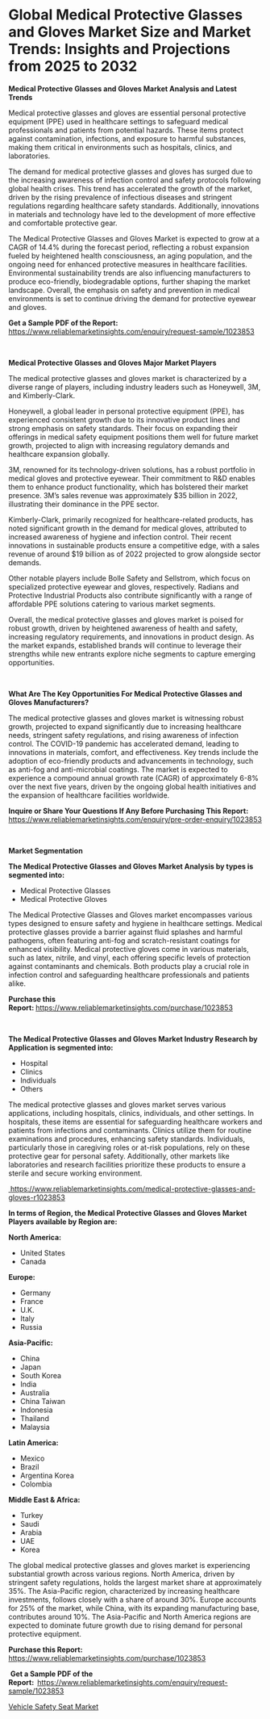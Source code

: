 <p><h1>Global Medical Protective Glasses and Gloves Market Size and Market Trends: Insights and Projections from 2025 to 2032</h1></p><p><strong>Medical Protective Glasses and Gloves Market Analysis and Latest Trends</strong></p>
<p><p>Medical protective glasses and gloves are essential personal protective equipment (PPE) used in healthcare settings to safeguard medical professionals and patients from potential hazards. These items protect against contamination, infections, and exposure to harmful substances, making them critical in environments such as hospitals, clinics, and laboratories. </p><p>The demand for medical protective glasses and gloves has surged due to the increasing awareness of infection control and safety protocols following global health crises. This trend has accelerated the growth of the market, driven by the rising prevalence of infectious diseases and stringent regulations regarding healthcare safety standards. Additionally, innovations in materials and technology have led to the development of more effective and comfortable protective gear. </p><p>The Medical Protective Glasses and Gloves Market is expected to grow at a CAGR of 14.4% during the forecast period, reflecting a robust expansion fueled by heightened health consciousness, an aging population, and the ongoing need for enhanced protective measures in healthcare facilities. Environmental sustainability trends are also influencing manufacturers to produce eco-friendly, biodegradable options, further shaping the market landscape. Overall, the emphasis on safety and prevention in medical environments is set to continue driving the demand for protective eyewear and gloves.</p></p>
<p><strong>Get a Sample PDF of the Report:&nbsp;</strong> <a href="https://www.reliablemarketinsights.com/enquiry/request-sample/1023853?utm_campaign=2636&utm_medium=2&utm_source=Github&utm_content=ia&utm_term=07032025&utm_id=medical-protective-glasses-and-gloves">https://www.reliablemarketinsights.com/enquiry/request-sample/1023853</a></p>
<p>&nbsp;</p>
<p><strong>Medical Protective Glasses and Gloves Major Market Players</strong></p>
<p><p>The medical protective glasses and gloves market is characterized by a diverse range of players, including industry leaders such as Honeywell, 3M, and Kimberly-Clark. </p><p>Honeywell, a global leader in personal protective equipment (PPE), has experienced consistent growth due to its innovative product lines and strong emphasis on safety standards. Their focus on expanding their offerings in medical safety equipment positions them well for future market growth, projected to align with increasing regulatory demands and healthcare expansion globally.</p><p>3M, renowned for its technology-driven solutions, has a robust portfolio in medical gloves and protective eyewear. Their commitment to R&D enables them to enhance product functionality, which has bolstered their market presence. 3M’s sales revenue was approximately $35 billion in 2022, illustrating their dominance in the PPE sector.</p><p>Kimberly-Clark, primarily recognized for healthcare-related products, has noted significant growth in the demand for medical gloves, attributed to increased awareness of hygiene and infection control. Their recent innovations in sustainable products ensure a competitive edge, with a sales revenue of around $19 billion as of 2022 projected to grow alongside sector demands.</p><p>Other notable players include Bolle Safety and Sellstrom, which focus on specialized protective eyewear and gloves, respectively. Radians and Protective Industrial Products also contribute significantly with a range of affordable PPE solutions catering to various market segments.</p><p>Overall, the medical protective glasses and gloves market is poised for robust growth, driven by heightened awareness of health and safety, increasing regulatory requirements, and innovations in product design. As the market expands, established brands will continue to leverage their strengths while new entrants explore niche segments to capture emerging opportunities.</p></p>
<p>&nbsp;</p>
<p><strong>What Are The Key Opportunities For Medical Protective Glasses and Gloves Manufacturers?</strong></p>
<p><p>The medical protective glasses and gloves market is witnessing robust growth, projected to expand significantly due to increasing healthcare needs, stringent safety regulations, and rising awareness of infection control. The COVID-19 pandemic has accelerated demand, leading to innovations in materials, comfort, and effectiveness. Key trends include the adoption of eco-friendly products and advancements in technology, such as anti-fog and anti-microbial coatings. The market is expected to experience a compound annual growth rate (CAGR) of approximately 6-8% over the next five years, driven by the ongoing global health initiatives and the expansion of healthcare facilities worldwide.</p></p>
<p><strong>Inquire or Share Your Questions If Any Before Purchasing This Report:</strong> <a href="https://www.reliablemarketinsights.com/enquiry/pre-order-enquiry/1023853?utm_campaign=2636&utm_medium=2&utm_source=Github&utm_content=ia&utm_term=07032025&utm_id=medical-protective-glasses-and-gloves">https://www.reliablemarketinsights.com/enquiry/pre-order-enquiry/1023853</a></p>
<p>&nbsp;</p>
<p><strong>Market Segmentation</strong></p>
<p><strong>The Medical Protective Glasses and Gloves Market Analysis by types is segmented into:</strong></p>
<p><ul><li>Medical Protective Glasses</li><li>Medical Protective Gloves</li></ul></p>
<p><p>The Medical Protective Glasses and Gloves market encompasses various types designed to ensure safety and hygiene in healthcare settings. Medical protective glasses provide a barrier against fluid splashes and harmful pathogens, often featuring anti-fog and scratch-resistant coatings for enhanced visibility. Medical protective gloves come in various materials, such as latex, nitrile, and vinyl, each offering specific levels of protection against contaminants and chemicals. Both products play a crucial role in infection control and safeguarding healthcare professionals and patients alike.</p></p>
<p><strong>Purchase this Report:&nbsp;</strong><a href="https://www.reliablemarketinsights.com/purchase/1023853?utm_campaign=2636&utm_medium=2&utm_source=Github&utm_content=ia&utm_term=07032025&utm_id=medical-protective-glasses-and-gloves">https://www.reliablemarketinsights.com/purchase/1023853</a></p>
<p>&nbsp;</p>
<p><strong>The Medical Protective Glasses and Gloves Market Industry Research by Application is segmented into:</strong></p>
<p><ul><li>Hospital</li><li>Clinics</li><li>Individuals</li><li>Others</li></ul></p>
<p><p>The medical protective glasses and gloves market serves various applications, including hospitals, clinics, individuals, and other settings. In hospitals, these items are essential for safeguarding healthcare workers and patients from infections and contaminants. Clinics utilize them for routine examinations and procedures, enhancing safety standards. Individuals, particularly those in caregiving roles or at-risk populations, rely on these protective gear for personal safety. Additionally, other markets like laboratories and research facilities prioritize these products to ensure a sterile and secure working environment.</p></p>
<p><a href="https://www.reliablemarketinsights.com/medical-protective-glasses-and-gloves-r1023853?utm_campaign=2636&utm_medium=2&utm_source=Github&utm_content=ia&utm_term=07032025&utm_id=medical-protective-glasses-and-gloves">&nbsp;https://www.reliablemarketinsights.com/medical-protective-glasses-and-gloves-r1023853</a></p>
<p><strong>In terms of Region, the Medical Protective Glasses and Gloves Market Players available by Region are:</strong></p>
<p>
    <p> <strong> North America: </strong>
        <ul>
            <li>United States</li>
            <li>Canada</li>
        </ul>
        </p> 
    <p> <strong> Europe: </strong>
        <ul>
            <li>Germany</li>
            <li>France</li>
            <li>U.K.</li>
            <li>Italy</li>
            <li>Russia</li>
        </ul>
        </p> 
    <p> <strong> Asia-Pacific: </strong>
        <ul>
            <li>China</li>
            <li>Japan</li>
            <li>South Korea</li>
            <li>India</li>
            <li>Australia</li>
            <li>China Taiwan</li>
            <li>Indonesia</li>
            <li>Thailand</li>
            <li>Malaysia</li>
        </ul>
        </p> 
    <p> <strong> Latin America: </strong>
        <ul>
            <li>Mexico</li>
            <li>Brazil</li>
            <li>Argentina Korea</li>
            <li>Colombia</li>
        </ul>
        </p> 
    <p> <strong> Middle East & Africa: </strong>
        <ul>
            <li>Turkey</li>
            <li>Saudi</li>
            <li>Arabia</li>
            <li>UAE</li>
            <li>Korea</li>
        </ul>
    </p>
    </p>
<p><p>The global medical protective glasses and gloves market is experiencing substantial growth across various regions. North America, driven by stringent safety regulations, holds the largest market share at approximately 35%. The Asia-Pacific region, characterized by increasing healthcare investments, follows closely with a share of around 30%. Europe accounts for 25% of the market, while China, with its expanding manufacturing base, contributes around 10%. The Asia-Pacific and North America regions are expected to dominate future growth due to rising demand for personal protective equipment.</p></p>
<p><strong>Purchase this Report: </strong><a href="https://www.reliablemarketinsights.com/purchase/1023853?utm_campaign=2636&utm_medium=2&utm_source=Github&utm_content=ia&utm_term=07032025&utm_id=medical-protective-glasses-and-gloves">https://www.reliablemarketinsights.com/purchase/1023853</a></p>
<p>&nbsp;<strong>Get a Sample PDF of the Report:&nbsp;&nbsp;</strong><a href="https://www.reliablemarketinsights.com/enquiry/request-sample/1023853?utm_campaign=2636&utm_medium=2&utm_source=Github&utm_content=ia&utm_term=07032025&utm_id=medical-protective-glasses-and-gloves">https://www.reliablemarketinsights.com/enquiry/request-sample/1023853</a></p>
<p><strong></strong></p>
<p><p><a href="https://github.com/cheryjhonson/Market-Research-Report-List-1/blob/main/vehicle-safety-seat-market.md?utm_campaign=2636&utm_medium=2&utm_source=Github&utm_content=ia&utm_term=07032025&utm_id=medical-protective-glasses-and-gloves">Vehicle Safety Seat Market</a></p></p>